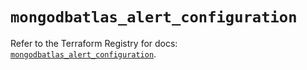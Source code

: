 # `mongodbatlas_alert_configuration`

Refer to the Terraform Registry for docs: [`mongodbatlas_alert_configuration`](https://registry.terraform.io/providers/mongodb/mongodbatlas/1.24.0/docs/resources/alert_configuration).
